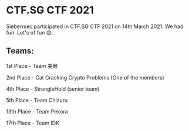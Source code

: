 # CTF.SG CTF 2021

Sieberrsec participated in CTF.SG CTF 2021 on 14th March 2021. We had fun. Lot's of fun :smile:.

## Teams:

1st Place - Team 美琴

2nd Place - Cat Cracking Crypto Problems (One of the members)

4th Place - StrangleHold (senior team)

5th Place - Team Chizuru

13th Place - Team Pekora

17th Place - Team IDK 